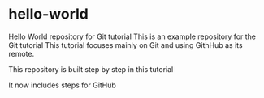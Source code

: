 # hello-world
Hello World repository for Git tutorial
This is an example repository for the Git tutorial
This tutorial focuses mainly on Git and using GithHub as its remote.

This repository is built step by step in this tutorial

It now includes steps for GitHub
